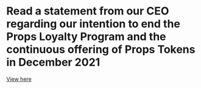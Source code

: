 # Read a statement from our CEO regarding our intention to end the Props Loyalty Program and the continuous offering of Props Tokens in December 2021
[View here](https://blog.propsproject.com/a-letter-from-our-ceo-1332f6cabab1)
